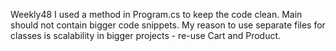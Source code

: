 Weekly48
I used a method in Program.cs to keep the code clean. Main should not contain bigger code snippets. My reason to use separate files for classes is scalability in bigger projects - re-use Cart and Product.
